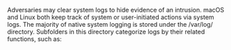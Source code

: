 Adversaries may clear system logs to hide evidence of an intrusion. macOS and Linux both keep track of system or user-initiated actions via system logs. The majority of native system logging is stored under the /var/log/ directory. Subfolders in this directory categorize logs by their related functions, such as: